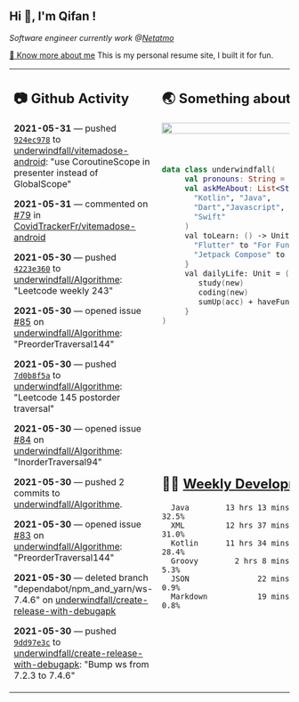 <h2> Hi 👋, I'm Qifan ! </h2>
<p><em>Software engineer currently work @<a href="https://www.netatmo.com">Netatmo</a>
</em></p><p><a href="https://qifanyang.com/resume" target="_blank"> 🔭 Know more about me</a> This is my personal resume site, I built it for fun.</p>
<table><tr><td valign="top" rowspan="2">

 ## 📷 Github Activity
 <!-- githubActivity starts -->
  **2021-05-31** — pushed [`924ec978`](https://api.github.com/repos/underwindfall/vitemadose-android/commits/924ec97849e510cf32e920235c43473e23b2f32f) to [underwindfall/vitemadose-android](https://api.github.com/repos/underwindfall/vitemadose-android): "use CoroutineScope in presenter instead of GlobalScope"

  **2021-05-31** — commented on [#79](https://github.com/CovidTrackerFr/vitemadose-android/pull/79#issuecomment-851533502) in [CovidTrackerFr/vitemadose-android](https://api.github.com/repos/CovidTrackerFr/vitemadose-android)

  **2021-05-30** — pushed [`4223e360`](https://api.github.com/repos/underwindfall/Algorithme/commits/4223e3609219ee1d1076777e92bbe2e7b839f46f) to [underwindfall/Algorithme](https://api.github.com/repos/underwindfall/Algorithme): "Leetcode weekly 243"

  **2021-05-30** — opened issue [#85](https://api.github.com/repos/underwindfall/Algorithme/issues/85) on [underwindfall/Algorithme](https://api.github.com/repos/underwindfall/Algorithme): "PreorderTraversal144"

  **2021-05-30** — pushed [`7d0b8f5a`](https://api.github.com/repos/underwindfall/Algorithme/commits/7d0b8f5aaa316f5c928a9476fcfc5065c595cb6b) to [underwindfall/Algorithme](https://api.github.com/repos/underwindfall/Algorithme): "Leetcode 145 postorder traversal"

  **2021-05-30** — opened issue [#84](https://api.github.com/repos/underwindfall/Algorithme/issues/84) on [underwindfall/Algorithme](https://api.github.com/repos/underwindfall/Algorithme): "InorderTraversal94"

  **2021-05-30** — pushed 2 commits to [underwindfall/Algorithme](https://api.github.com/repos/underwindfall/Algorithme).

  **2021-05-30** — opened issue [#83](https://api.github.com/repos/underwindfall/Algorithme/issues/83) on [underwindfall/Algorithme](https://api.github.com/repos/underwindfall/Algorithme): "PreorderTraversal144"

  **2021-05-30** — deleted branch "dependabot/npm_and_yarn/ws-7.4.6" on [underwindfall/create-release-with-debugapk](https://api.github.com/repos/underwindfall/create-release-with-debugapk)

  **2021-05-30** — pushed [`9dd97e3c`](https://api.github.com/repos/underwindfall/create-release-with-debugapk/commits/9dd97e3c2b5f54e699d724cfcf3bf22a6783efa2) to [underwindfall/create-release-with-debugapk](https://api.github.com/repos/underwindfall/create-release-with-debugapk): "Bump ws from 7.2.3 to 7.4.6"
 <!-- githubActivity ends -->
 </td><td valign="top">

 ## 🌏 Something about me
 <!-- profile starts -->
 <a href="https://github.com/underwindfall" width="100%">
  <img src="https://github-readme-stats.vercel.app/api?username=underwindfall&show_icons=true&icon_color=805AD5&text_color=718096&bg_color=ffffff00&hide_title=true&include_all_commits=true&count_private=true&hide_border=true" width="100%"/>
 </a>
 <br/>
 <br/>
 <br/>
 
 ```kotlin
 data class underwindfall(
      val pronouns: String = "he|him",
      val askMeAbout: List<String> = listOf(
        "Kotlin", "Java", 
        "Dart","Javascript", "Typescript",
        "Swift"
      )
      val toLearn: () -> Unit = {
        "Flutter" to "For Fun",
        "Jetpack Compose" to "Future"
      }
      val dailyLife: Unit = (0..end).reduce { acc, new ->	
         study(new)	
         coding(new)	
         sumUp(acc) + haveFun(new)	
      }
 )
 ```
 <!-- profile ends -->
 </td></tr><tr><td valign="top">

 ## 🏊‍♂️ <a href="https://gist.github.com/underwindfall/377ee88ba1fabd1e93516e48ca9c61eb" target="_blank">Weekly Development Breakdown</a>
  <!-- codeTime starts -->
  ```text
    Java        13 hrs 13 mins  ■■■■■■■■■■■◱□□□□□□□□□□□□  32.5%
    XML         12 hrs 37 mins  ■■■■■■■■■■■□□□□□□□□□□□□□  31.0%
    Kotlin      11 hrs 34 mins  ■■■■■■■■■■◱□□□□□□□□□□□□□  28.4%
    Groovy        2 hrs 8 mins  ■■■■▦□□□□□□□□□□□□□□□□□□□   5.3%
    JSON               22 mins  ■■■▦□□□□□□□□□□□□□□□□□□□□   0.9%
    Markdown           19 mins  ■■■▦□□□□□□□□□□□□□□□□□□□□   0.8%
  ```
  <!-- codeTime starts -->
  </td></tr></table>